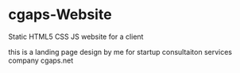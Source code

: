# cgaps-Website
Static HTML5 CSS JS website for a client 

this is a landing page design by me for startup consultaiton services company cgaps.net
